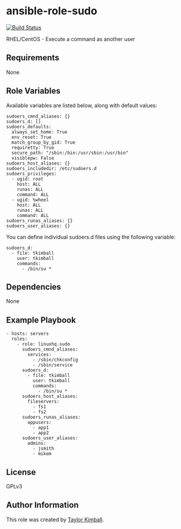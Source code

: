 # ansible-role-sudo

[![Build Status](https://travis-ci.org/linuxhq/ansible-role-sudo.svg?branch=master)](https://travis-ci.org/linuxhq/ansible-role-sudo)

RHEL/CentOS - Execute a command as another user

## Requirements

None

## Role Variables

Available variables are listed below, along with default values:

    sudoers_cmnd_aliases: {}
    sudoers_d: []
    sudoers_defaults:
      always_set_home: True
      env_reset: True
      match_group_by_gid: True
      requiretty: True
      secure_path: "/sbin:/bin:/usr/sbin:/usr/bin"
      visiblepw: False
    sudoers_host_aliases: {}
    sudoers_includedir: /etc/sudoers.d
    sudoers_privileges:
      - ugid: root
        host: ALL
        runas: ALL
        command: ALL
      - ugid: %wheel
        host: ALL
        runas: ALL
        command: ALL
    sudoers_runas_aliases: {}
    sudoers_user_aliases: {}

You can define individual sudoers.d files using the following variable:

    sudoers_d:
      - file: tkimball
        user: tkimball
        commands:
          - /bin/su *

## Dependencies

None

## Example Playbook

    - hosts: servers
      roles:
        - role: linuxhq.sudo
          sudoers_cmnd_aliases:
            services:
              - /sbin/chkconfig
              - /sbin/service
          sudoers_d:
            - file: tkimball
              user: tkimball
              commands:
                - /bin/su *
          sudoers_host_aliases:
            fileservers:
              - fs1
              - fs2 
          sudoers_runas_aliases:
            appusers:
              - app1
              - app2
          sudoers_user_aliases:
            admins:
              - jsmith
              - mikem

## License

GPLv3

## Author Information

This role was created by [Taylor Kimball](http://www.linuxhq.org).
